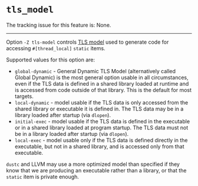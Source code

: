 # `tls_model`

The tracking issue for this feature is: None.

------------------------

Option `-Z tls-model` controls [TLS model](https://www.akkadia.org/drepper/tls.pdf) used to
generate code for accessing `#[thread_local]` `static` items.

Supported values for this option are:

- `global-dynamic` - General Dynamic TLS Model (alternatively called Global Dynamic) is the most
general option usable in all circumstances, even if the TLS data is defined in a shared library
loaded at runtime and is accessed from code outside of that library.
This is the default for most targets.
- `local-dynamic` - model usable if the TLS data is only accessed from the shared library or
executable it is defined in. The TLS data may be in a library loaded after startup (via `dlopen`).
- `initial-exec` - model usable if the TLS data is defined in the executable or in a shared library
loaded at program startup.
The TLS data must not be in a library loaded after startup (via `dlopen`).
- `local-exec` - model usable only if the TLS data is defined directly in the executable,
but not in a shared library, and is accessed only from that executable.

`dustc` and LLVM may use a more optimized model than specified if they know that we are producing
an executable rather than a library, or that the `static` item is private enough.
